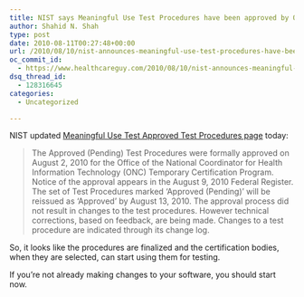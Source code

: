 ```yaml
---
title: NIST says Meaningful Use Test Procedures have been approved by ONC
author: Shahid N. Shah
type: post
date: 2010-08-11T00:27:48+00:00
url: /2010/08/10/nist-announces-meaningful-use-test-procedures-have-been-approved-by-onc/
oc_commit_id:
  - https://www.healthcareguy.com/2010/08/10/nist-announces-meaningful-use-test-procedures-have-been-approved-by-onc/1478770696
dsq_thread_id:
  - 128316645
categories:
  - Uncategorized

---
```

NIST updated [Meaningful Use Test Approved Test Procedures page][1] today:

> The Approved (Pending) Test Procedures were formally approved on August 2, 2010 for the Office of the National Coordinator for Health Information Technology (ONC) Temporary Certification Program. Notice of the approval appears in the August 9, 2010 Federal Register. The set of Test Procedures marked &#8216;Approved (Pending)&#8217; will be reissued as &#8216;Approved&#8217; by August 13, 2010. The approval process did not result in changes to the test procedures. However technical corrections, based on feedback, are being made. Changes to a test procedure are indicated through its change log.

So, it looks like the procedures are finalized and the certification bodies, when they are selected, can start using them for testing.

If you&#8217;re not already making changes to your software, you should start now.

 [1]: http://healthcare.nist.gov/use_testing/finalized_requirements.html